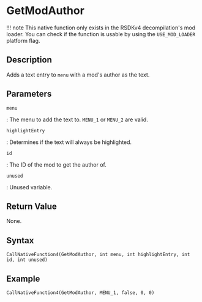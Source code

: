 # GetModAuthor

!!! note
    This native function only exists in the RSDKv4 decompilation's mod loader. You can check if the function is usable by using the `USE_MOD_LOADER` platform flag.

## Description
Adds a text entry to `menu` with a mod's author as the text.

## Parameters
`menu`

:   The menu to add the text to. `MENU_1` or `MENU_2` are valid.

`highlightEntry`

:   Determines if the text will always be highlighted.

`id`

:   The ID of the mod to get the author of.

`unused`

:   Unused variable.

## Return Value
None.

## Syntax
```
CallNativeFunction4(GetModAuthor, int menu, int highlightEntry, int id, int unused)
```

## Example
```
CallNativeFunction4(GetModAuthor, MENU_1, false, 0, 0)
```
